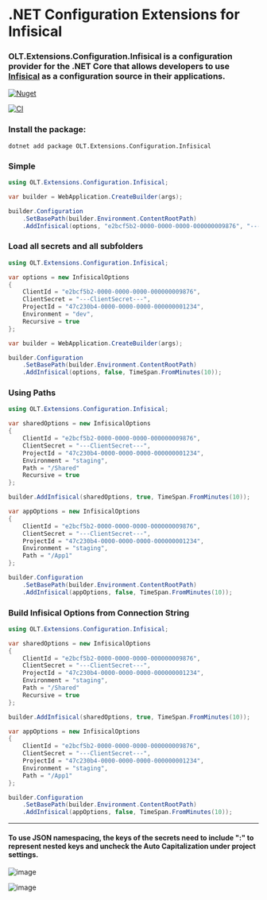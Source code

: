 # .NET Configuration Extensions for Infisical 

### OLT.Extensions.Configuration.Infisical is a configuration provider for the .NET Core that allows developers to use [Infisical](https://infisical.com/) as a configuration source in their applications.

[![Nuget](https://img.shields.io/nuget/v/OLT.Extensions.Configuration.Infisical)](https://www.nuget.org/packages/OLT.Extensions.Configuration.Infisical)

[![CI](https://github.com/OuterlimitsTech/olt-dotnet-configuration-infisical/actions/workflows/build.yml/badge.svg)](https://github.com/OuterlimitsTech/olt-dotnet-configuration-infisical/actions/workflows/build.yml) 

### Install the package:

```shell
dotnet add package OLT.Extensions.Configuration.Infisical
```

### Simple

```csharp
using OLT.Extensions.Configuration.Infisical;

var builder = WebApplication.CreateBuilder(args);

builder.Configuration
    .SetBasePath(builder.Environment.ContentRootPath)
    .AddInfisical(options, "e2bcf5b2-0000-0000-0000-000000009876", "---ClientSecret---", "47c230b4-0000-0000-0000-000000001234", "prod", false, TimeSpan.FromMinutes(10));

```


### Load all secrets and all subfolders

```csharp
using OLT.Extensions.Configuration.Infisical;

var options = new InfisicalOptions
{
    ClientId = "e2bcf5b2-0000-0000-0000-000000009876",
    ClientSecret = "---ClientSecret---",
    ProjectId = "47c230b4-0000-0000-0000-000000001234",
    Environment = "dev",
    Recursive = true
};

var builder = WebApplication.CreateBuilder(args);

builder.Configuration
    .SetBasePath(builder.Environment.ContentRootPath)
    .AddInfisical(options, false, TimeSpan.FromMinutes(10));

```

### Using Paths

```csharp
using OLT.Extensions.Configuration.Infisical;

var sharedOptions = new InfisicalOptions
{
    ClientId = "e2bcf5b2-0000-0000-0000-000000009876",
    ClientSecret = "---ClientSecret---",
    ProjectId = "47c230b4-0000-0000-0000-000000001234",
    Environment = "staging",
    Path = "/Shared"
    Recursive = true
};

builder.AddInfisical(sharedOptions, true, TimeSpan.FromMinutes(10));

var appOptions = new InfisicalOptions
{
    ClientId = "e2bcf5b2-0000-0000-0000-000000009876",
    ClientSecret = "---ClientSecret---",
    ProjectId = "47c230b4-0000-0000-0000-000000001234",
    Environment = "staging",
    Path = "/App1"
};

builder.Configuration
    .SetBasePath(builder.Environment.ContentRootPath)
    .AddInfisical(appOptions, false, TimeSpan.FromMinutes(10));

```


### Build Infisical Options from Connection String 

```csharp
using OLT.Extensions.Configuration.Infisical;

var sharedOptions = new InfisicalOptions
{
    ClientId = "e2bcf5b2-0000-0000-0000-000000009876",
    ClientSecret = "---ClientSecret---",
    ProjectId = "47c230b4-0000-0000-0000-000000001234",
    Environment = "staging",
    Path = "/Shared"
    Recursive = true
};

builder.AddInfisical(sharedOptions, true, TimeSpan.FromMinutes(10));

var appOptions = new InfisicalOptions
{
    ClientId = "e2bcf5b2-0000-0000-0000-000000009876",
    ClientSecret = "---ClientSecret---",
    ProjectId = "47c230b4-0000-0000-0000-000000001234",
    Environment = "staging",
    Path = "/App1"
};

builder.Configuration
    .SetBasePath(builder.Environment.ContentRootPath)
    .AddInfisical(appOptions, false, TimeSpan.FromMinutes(10));

```

---


#### To use JSON namespacing, the keys of the secrets need to include ":" to represent nested keys and uncheck the Auto Capitalization under project settings.


![image](https://github.com/user-attachments/assets/90bc6b9d-8f69-4743-83b4-2340c3ac9007)



![image](https://github.com/user-attachments/assets/af35617a-697d-4ba9-b2a3-e3e5a7cc7365)






